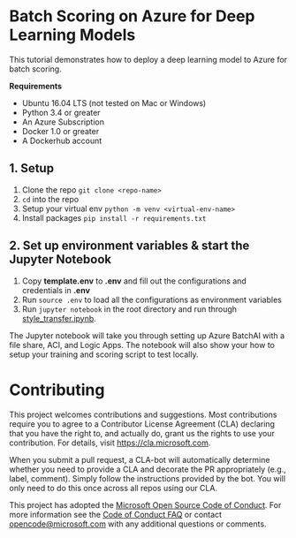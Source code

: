 # Batch Scoring on Azure for Deep Learning Models

This tutorial demonstrates how to deploy a deep learning model to Azure for batch scoring.

__Requirements__

- Ubuntu 16.04 LTS (not tested on Mac or Windows)
- Python 3.4 or greater
- An Azure Subscription
- Docker 1.0 or greater
- A Dockerhub account

## 1. Setup

1. Clone the repo `git clone <repo-name>`
2. `cd` into the repo
3. Setup your virtual env `python -m venv <virtual-env-name>`
4. Install packages `pip install -r requirements.txt`

## 2. Set up environment variables & start the Jupyter Notebook

1. Copy __template.env__ to __.env__ and fill out the configurations and credentials in __.env__
2. Run `source .env` to load all the configurations as environment variables
3. Run `jupyter notebook` in the root directory and run through [style_transfer.ipynb](./style_transfer.ipynb).

The Jupyter notebook will take you through setting up Azure BatchAI with a file share, ACI, and Logic Apps. The notebook will also show your how to setup your training and scoring script to test locally.

# Contributing

This project welcomes contributions and suggestions.  Most contributions require you to agree to a
Contributor License Agreement (CLA) declaring that you have the right to, and actually do, grant us
the rights to use your contribution. For details, visit https://cla.microsoft.com.

When you submit a pull request, a CLA-bot will automatically determine whether you need to provide
a CLA and decorate the PR appropriately (e.g., label, comment). Simply follow the instructions
provided by the bot. You will only need to do this once across all repos using our CLA.

This project has adopted the [Microsoft Open Source Code of Conduct](https://opensource.microsoft.com/codeofconduct/).
For more information see the [Code of Conduct FAQ](https://opensource.microsoft.com/codeofconduct/faq/) or
contact [opencode@microsoft.com](mailto:opencode@microsoft.com) with any additional questions or comments.

